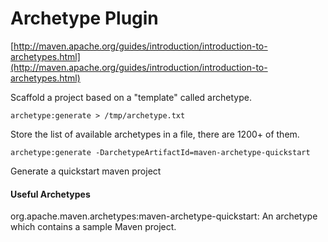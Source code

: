 # Archetype Plugin

[http://maven.apache.org/guides/introduction/introduction-to-archetypes.html](http://maven.apache.org/guides/introduction/introduction-to-archetypes.html)

Scaffold a project based on a "template" called archetype.

	archetype:generate > /tmp/archetype.txt

Store the list of available archetypes in a file, there are 1200+ of them.

	archetype:generate -DarchetypeArtifactId=maven-archetype-quickstart

Generate a quickstart maven project

#### Useful Archetypes

org.apache.maven.archetypes:maven-archetype-quickstart: An archetype which contains a sample Maven project.

